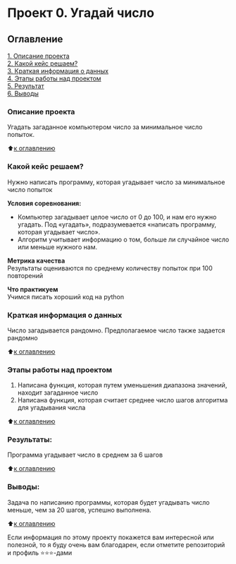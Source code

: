 # Проект 0. Угадай число

## Оглавление  
[1. Описание проекта](https://github.com/GureevRoman/GRS-Project0/blob/main/README.md#Описание-проекта)  
[2. Какой кейс решаем?](https://github.com/GureevRoman/GRS-Project0/blob/main/README.md#Какой-кейс-решаем)  
[3. Краткая информация о данных](https://github.com/GureevRoman/GRS-Project0/blob/main/README.md#Краткая-информация-о-данных)  
[4. Этапы работы над проектом](https://github.com/GureevRoman/GRS-Project0/blob/main/README.md#Этапы-работы-над-проектом)  
[5. Результат](https://github.com/GureevRoman/GRS-Project0/blob/main/README.md#Результат)    
[6. Выводы](https://github.com/GureevRoman/GRS-Project0/blob/main/README.md#Выводы) 

### Описание проекта    
Угадать загаданное компьютером число за минимальное число попыток.

:arrow_up:[к оглавлению](_)


### Какой кейс решаем?    
Нужно написать программу, которая угадывает число за минимальное число попыток

**Условия соревнования:**  
- Компьютер загадывает целое число от 0 до 100, и нам его нужно угадать. Под «угадать», подразумевается «написать программу, которая угадывает число».
- Алгоритм учитывает информацию о том, больше ли случайное число или меньше нужного нам.

**Метрика качества**     
Результаты оцениваются по среднему количеству попыток при 100 повторений

**Что практикуем**     
Учимся писать хороший код на python


### Краткая информация о данных
Число загадывается рандомно.
Предполагаемое число также задается рандомно
  
:arrow_up:[к оглавлению](https://github.com/GureevRoman/GRS-Project0/blob/main/README.md#Оглавление)


### Этапы работы над проектом  
1. Написана функция, которая путем уменьшения диапазона значений, находит загаданное число
2. Написана функция, которая считает среднее число шагов алгоритма для угадывания числа

:arrow_up:[к оглавлению](https://github.com/GureevRoman/GRS-Project0/blob/main/README.md#Оглавление)


### Результаты:  
Программа угадывает число в среднем за 6 шагов

:arrow_up:[к оглавлению](https://github.com/GureevRoman/GRS-Project0/blob/main/README.md#Оглавление)


### Выводы:  
Задача по написанию программы, которая будет угадывать число меньше, чем за 20 шагов, успешно выполнена.

:arrow_up:[к оглавлению](https://github.com/GureevRoman/GRS-Project0/blob/main/README.md#Оглавление)


Если информация по этому проекту покажется вам интересной или полезной, то я буду очень вам благодарен, если отметите репозиторий и профиль ⭐️⭐️⭐️-дами